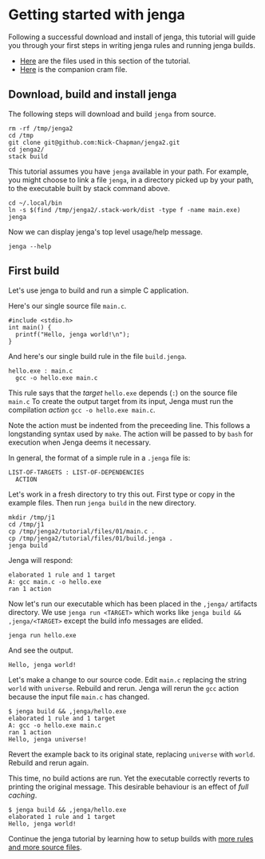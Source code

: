 
# Getting started with jenga

Following a successful download and install of jenga, this tutorial will guide you through your first steps in writing jenga rules and running jenga builds.

- [Here](files/01) are the files used in this section of the tutorial.
- [Here](cram/01_getting_started.t) is the companion cram file.

## Download, build and install jenga

The following steps will download and build `jenga` from source.
```
rm -rf /tmp/jenga2
cd /tmp
git clone git@github.com:Nick-Chapman/jenga2.git
cd jenga2/
stack build
```

This tutorial assumes you have `jenga` available in your path.
For example, you might choose to link a file `jenga`, in a directory picked up by your path, to the executable built by stack command above.
```
cd ~/.local/bin
ln -s $(find /tmp/jenga2/.stack-work/dist -type f -name main.exe) jenga
```

Now we can display jenga's top level usage/help message.
```
jenga --help
```

## First build

Let's use jenga to build and run a simple C application.

Here's our single source file `main.c`.
```
#include <stdio.h>
int main() {
  printf("Hello, jenga world!\n");
}
```
And here's our single build rule in the file `build.jenga`.
```
hello.exe : main.c
  gcc -o hello.exe main.c
```

This rule says that the _target_ `hello.exe` depends (`:`) on the source file `main.c`
To create the output target from its input, Jenga must run the compilation _action_
`gcc -o hello.exe main.c`.

Note the action must be indented from the preceeding line.
This follows a longstanding syntax used by `make`.
The action will be passed to by `bash` for execution when Jenga deems it necessary.

In general, the format of a simple rule in a `.jenga` file is:
```
LIST-OF-TARGETS : LIST-OF-DEPENDENCIES
  ACTION
```
Let's work in a fresh directory to try this out.
First type or copy in the example files.
Then run `jenga build` in the new directory.
```
mkdir /tmp/j1
cd /tmp/j1
cp /tmp/jenga2/tutorial/files/01/main.c .
cp /tmp/jenga2/tutorial/files/01/build.jenga .
jenga build
```

Jenga will respond:
```
elaborated 1 rule and 1 target
A: gcc main.c -o hello.exe
ran 1 action
```

Now let's run our executable which has been placed in the `,jenga/` artifacts directory.
We use `jenga run <TARGET>` which works like
`jenga build && ,jenga/<TARGET>` except the build info messages are elided.
```
jenga run hello.exe
```
And see the output.
```
Hello, jenga world!
```

Let's make a change to our source code.
Edit `main.c` replacing the string `world` with `universe`.
Rebuild and rerun.
Jenga will rerun the `gcc` action because the input file `main.c` has changed.
```
$ jenga build && ,jenga/hello.exe
elaborated 1 rule and 1 target
A: gcc -o hello.exe main.c
ran 1 action
Hello, jenga universe!
```

Revert the example back to its original state, replacing `universe` with `world`.
Rebuild and rerun again.

This time, no build actions are run.
Yet the executable correctly reverts to printing the original message.
This desirable behaviour is an effect of _full caching_.
```
$ jenga build && ,jenga/hello.exe
elaborated 1 rule and 1 target
Hello, jenga world!
```

Continue the jenga tutorial by learning how to setup builds with
[more rules and more source files](02_more_rules.md).
